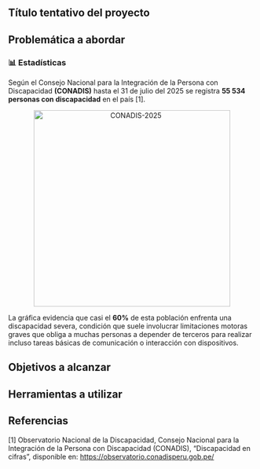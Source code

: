 ## Título tentativo del proyecto



## Problemática a abordar

### 📊 Estadísticas
Según el Consejo Nacional para la Integración de la Persona con Discapacidad **(CONADIS)** hasta el 31 de julio del 2025 se registra **55 534 personas con discapacidad** en el país [1].


<p align="center">
  <img src="../Repositorio-Imágenes/CONADIS_2025.png" alt="CONADIS-2025" width="400"> 
</p>


La gráfica evidencia que casi el **60%** de esta población enfrenta una discapacidad severa, condición que suele involucrar limitaciones motoras graves que obliga a muchas personas a depender de terceros para realizar incluso tareas básicas de comunicación o interacción con dispositivos.



## Objetivos a alcanzar
## Herramientas a utilizar


## Referencias
[1] Observatorio Nacional de la Discapacidad, Consejo Nacional para la Integración de la Persona con Discapacidad (CONADIS), “Discapacidad en cifras”, disponible en: https://observatorio.conadisperu.gob.pe/
